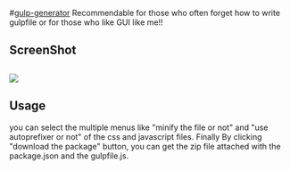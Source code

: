 #[gulp-generator](http://steelydylan.github.io/gulp-generator/)
Recommendable for those who often forget how to write gulpfile or for those who like GUI like me!!

ScreenShot
--------
<img src="https://raw.github.com/steelydylan/gulp-generator/master/screenShot.png"></img>
--------

Usage
--------
you can select the multiple menus like "minify the file or not" and "use autoprefixer or not" of the css and javascript files.
Finally By clicking "download the package" button, you can get the zip file attached with the package.json and the gulpfile.js.
